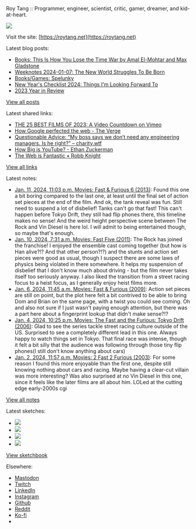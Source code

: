 Roy Tang :: Programmer, engineer, scientist, critic, gamer, dreamer, and kid-at-heart.

![](https://roytang.net/static/img/profile.jpg)

Visit the site: [https://roytang.net](https://roytang.net)

Latest blog posts:

- [Books: This Is How You Lose the Time War by Amal El-Mohtar and Max Gladstone](https://roytang.net/2024/01/how-you-lose-the-time-war/)
- [Weeknotes 2024-01-07: The New World Struggles To Be Born](https://roytang.net/2024/01/weeknotes-01-07/)
- [Books/Games: Spelunky](https://roytang.net/2024/01/spelunky/)
- [New Year&#x27;s Checklist 2024: Things I&#x27;m Looking Forward To](https://roytang.net/2024/01/2024-checklist/)
- [2023 Year in Review](https://roytang.net/2024/01/2023-year-in-review/)

[View all posts](https://roytang.net/blog)

Latest shared links:

- [THE 25 BEST FILMS OF 2023: A Video Countdown on Vimeo](https://roytang.net/2024/01/afc42ddb5ce5dfd5e879abf3fa0abaa1/)
- [How Google perfected the web - The Verge](https://roytang.net/2024/01/046a4aca53daed6d90feef63ba91bbca/)
- [Questionable Advice: “My boss says we don’t need any engineering managers. Is he right?” – charity.wtf](https://roytang.net/2024/01/5407768f4bacba4da3a0fc557354f72f/)
- [How Big is YouTube? - Ethan Zuckerman](https://roytang.net/2024/01/bd3b1dee29c6d00d7df545761877bccb/)
- [The Web is Fantastic • Robb Knight](https://roytang.net/2024/01/5b0c2fbcc4f1b7e9a22512912a2bdda7/)

[View all links](https://roytang.net/links)

Latest notes:

- [Jan. 11, 2024, 11:03 p.m. Movies: Fast &amp; Furious 6 (2013)](https://roytang.net/2024/01/fast-furious-6-2013/): Found this one a bit boring compared to the last one, at least until the final set of action set pieces at the end of the film. And ok, the tank reveal was fun. Still need to suspend a lot of disbelief! Tanks can&#x27;t go that fast! This can&#x27;t happen before Tokyo Drift, they still had flip phones there, this timeline makes no sense! And the weird height perspective scene between The Rock and Vin Diesel is here lol. I will admit to being entertained though, so maybe that&#x27;s enough.
- [Jan. 10, 2024, 7:31 a.m. Movies: Fast Five (2011)](https://roytang.net/2024/01/fast-five-2011/): The Rock has joined the franchise! I enjoyed the ensemble cast coming together (but how is Han alive?!? And that other person?!?) and the stunts and action set pieces were good as usual, though I suspect there are some laws of physics being violated in there somewhere. It helps my suspension of disbelief that I don&#x27;t know much about driving - but the film never takes itself too seriously anyway. I also liked the transition from a street racing focus to a heist focus, as I generally enjoy heist films more.
- [Jan. 6, 2024, 11:45 a.m. Movies: Fast &amp; Furious (2009)](https://roytang.net/2024/01/fast-furious-2009/): Action set pieces are still on point, but the plot here felt a bit contrived to be able to bring Dom and Brian on the same page, with a twist you could see coming. Oh and also not sure if I just wasn&#x27;t paying enough attention, but there was a part here about a fingerprint lookup that didn&#x27;t make sense?!?
- [Jan. 4, 2024, 10:25 p.m. Movies: The Fast and the Furious: Tokyo Drift (2006)](https://roytang.net/2024/01/the-fast-and-the-furious-tokyo-drift-2006/): Glad to see the series tackle street racing culture outside of the US. Surprised to see a completely different lead in this one. Always happy to watch things set in Tokyo. That final race was intense, though it felt a bit silly that the audience was following through those tiny flip phones(I still don&#x27;t know anything about cars)
- [Jan. 2, 2024, 11:57 p.m. Movies: 2 Fast 2 Furious (2003)](https://roytang.net/2024/01/2-fast-2-furious-2003/): For some reason I found this more enjoyable than the first one, despite still knowing nothing about cars and racing. Maybe having a clear-cut villain was more interesting? Was also surprised at no Vin Diesel in this one, since it feels like the later films are all about him. LOLed at the cutting edge early-2000s cgi

[View all notes](https://roytang.net/notes)

Latest sketches:


- ![](https://roytang.net/media/cache/c3/52/c3524701d7d18fa2b6b280d4437c7ba1.jpg)
- ![](https://roytang.net/media/cache/b8/6e/b86e3f7c5db451a5bf40260cdf52e2c0.jpg)
- ![](https://roytang.net/media/cache/09/11/09119bc377da2a1bf7e9d18251a6b7a6.jpg)
- ![](https://roytang.net/media/cache/3c/7d/3c7d410c1cd355b7897272dd51e3b61a.jpg)

[View sketchbook](https://roytang.net/albums/sketchbook)


Elsewhere:

- [Mastodon](https://indieweb.social/@roytang)
- [Twitch](https://twitch.tv/twitchyroy)
- [LinkedIn](https://www.linkedin.com/in/roytang)
- [Instagram](https://instagram.com/roytang0400)
- [Github](https://github.com/roytang)
- [Reddit](https://reddit.com/u/hungryroy)
- [Ko-fi](https://ko-fi.com/roytang)
- [](mailto:hello@roytang.net)